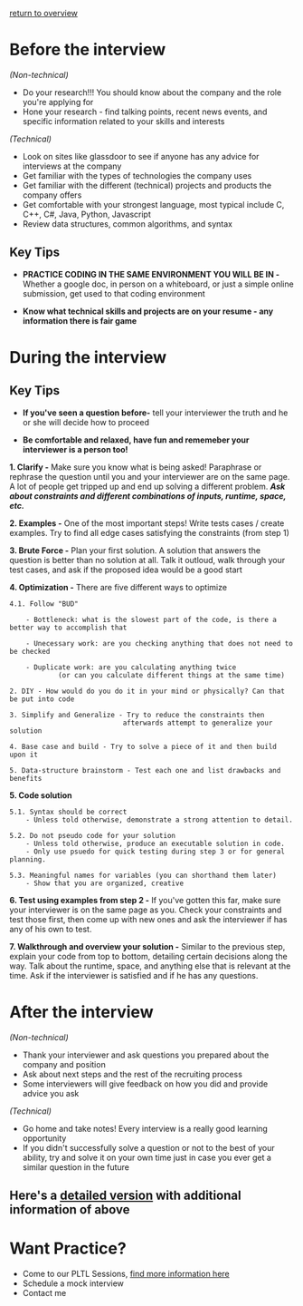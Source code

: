 ---
---

[return to overview](/interview)

# Before the interview
*(Non-technical)*
*   Do your research!!! You should know about the company and the role you're applying for
*   Hone your research - find talking points, recent news events, and specific information 
    related to your skills and interests

*(Technical)*
*   Look on sites like glassdoor to see if anyone has any advice for interviews at the company
*   Get familiar with the types of technologies the company uses
*   Get familiar with the different (technical) projects and products the company offers
*   Get comfortable with your strongest language, most typical include C, C++, C#, Java, Python, Javascript
*   Review data structures, common algorithms, and syntax

## Key Tips 
*   **PRACTICE CODING IN THE SAME ENVIRONMENT YOU WILL BE IN -** Whether a google doc, in person on a whiteboard, 
or just a simple online submission, get used to that coding environment 

*   **Know what technical skills and projects are on your resume - any information there is fair game**

# During the interview

## Key Tips
*   **If you've seen a question before-** tell your interviewer the truth and he or she will decide how to proceed

*   **Be comfortable and relaxed, have fun and rememeber your interviewer is a person too!**


**1. Clarify -** Make sure you know what is being asked! Paraphrase or rephrase the question until you and your         interviewer are on the same page. A lot of people get tripped up and end up solving a different problem.
    ***Ask about constraints and different combinations of inputs, runtime, space, etc.***

**2. Examples -** One of the most important steps! Write tests cases / create examples. Try to find all edge cases  satisfying the constraints (from step 1)

**3. Brute Force -** Plan your first solution. A solution that answers the question is better than no solution at all. Talk it outloud, walk through your test cases, and ask if the proposed idea would be a good start

**4. Optimization -** There are five different ways to optimize
    
    4.1. Follow "BUD"
		
        - Bottleneck: what is the slowest part of the code, is there a better way to accomplish that

	    - Unecessary work: are you checking anything that does not need to be checked
		
        - Duplicate work: are you calculating anything twice 
                (or can you calculate different things at the same time)

	2. DIY - How would do you do it in your mind or physically? Can that be put into code

	3. Simplify and Generalize - Try to reduce the constraints then 
                                afterwards attempt to generalize your solution

	4. Base case and build - Try to solve a piece of it and then build upon it

	5. Data-structure brainstorm - Test each one and list drawbacks and benefits

**5. Code solution**

    5.1. Syntax should be correct
        - Unless told otherwise, demonstrate a strong attention to detail.

	5.2. Do not pseudo code for your solution
        - Unless told otherwise, produce an executable solution in code. 
        - Only use psuedo for quick testing during step 3 or for general planning.

	5.3. Meaningful names for variables (you can shorthand them later)
        - Show that you are organized, creative

**6. Test using examples from step 2 -** If you've gotten this far, make sure your interviewer is 
    on the same page as you. Check your constraints and test those first, then come up with new ones
    and ask the interviewer if has any of his own to test.

**7. Walkthrough and overview your solution -** Similar to the previous step, explain your code 
    from top to bottom, detailing certain decisions along the way. Talk about the runtime, space, 
    and anything else that is relevant at the time. Ask if the interviewer is satisfied and 
    if he has any questions.

# After the interview
*(Non-technical)*
*   Thank your interviewer and ask questions you prepared about the company and position
*   Ask about next steps and the rest of the recruiting process
*   Some interviewers will give feedback on how you did and provide advice you ask

*(Technical)*
*   Go home and take notes! Every interview is a really good learning opportunity
*   If you didn't successfully solve a question or not to the best of your ability,
    try and solve it on your own time just in case you ever get a similar question in the future

## Here's a [detailed version](prep-detailed) with additional information of above

# Want Practice?
* Come to our PLTL Sessions, [find more information here](/interview)
* Schedule a mock interview
* Contact me
